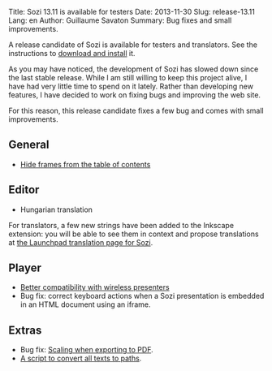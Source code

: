 Title: Sozi 13.11 is available for testers
Date: 2013-11-30
Slug: release-13.11
Lang: en
Author: Guillaume Savaton
Summary:
    Bug fixes and small improvements.

A release candidate of Sozi is available for testers and translators.
See the instructions to [download and install](|filename|/pages/en/install.md) it.

As you may have noticed, the development of Sozi has slowed down since the last stable release.
While I am still willing to keep this project alive, I have had very little time to spend on it lately.
Rather than developing new features, I have decided to work on fixing bugs and improving the web site.

For this reason, this release candidate fixes a few bug and comes with small improvements.

General
-------

* [Hide frames from the table of contents](https://github.com/senshu/Sozi/issues/156)

Editor
------

* Hungarian translation

For translators, a few new strings have been added to the Inkscape
extension: you will be able to see them in context and propose
translations at [the Launchpad translation page for Sozi](https://translations.launchpad.net/sozi).

Player
------

* [Better compatibility with wireless presenters](https://github.com/senshu/Sozi/issues/191)
* Bug fix: correct keyboard actions when a Sozi presentation is embedded in an HTML document using an iframe.

Extras
------

* Bug fix: [Scaling when exporting to PDF](https://github.com/senshu/Sozi/issues/195).
* [A script to convert all texts to paths](https://github.com/senshu/Sozi/issues/129).

